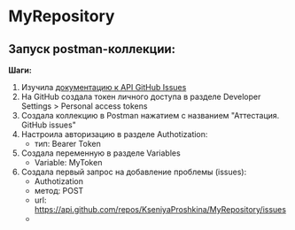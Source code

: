 # MyRepository
## Запуск postman-коллекции:
__Шаги:__
1. Изучила [документацию к API GitHub Issues](https://docs.github.com/en/rest/issues/issues?apiVersion=2022-11-28#about-issues)
2. На GitHub создала токен личного доступа в разделе Developer Settings > Personal access tokens
3. Создала коллекцию в Postman нажатием с названием "Аттестация. GitHub issues"
4. Настроила авторизацию в разделе Authotization:
   * тип: Bearer Token
5. Создала переменную в разделе Variables
   * Variable: MyToken 
7. Создала первый запрос на добавление проблемы (issues):
   * Authotization
   * метод: POST
   * url: https://api.github.com/repos/KseniyaProshkina/MyRepository/issues
   * 
   
